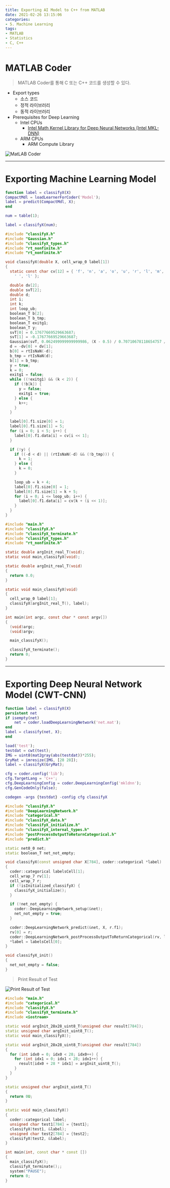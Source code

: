 ```yaml
---
title: Exporting AI Model to C++ from MATLAB
date: 2021-02-26 13:15:06
categories:
- 5. Machine Learning
tags:
- MATLAB
- Statistics
- C, C++
---
```

# MATLAB Coder

> MATLAB Coder를 통해 C 또는 C++ 코드를 생성할 수 있다.

+ Export types
  + 소스 코드
  + 정적 라이브러리
  + 동적 라이브러리
+ Prerequisites for Deep Learning
  + Intel CPUs
    + [Intel Math Kernel Library for Deep Neural Networks (Intel MKL-DNN)](https://www.intel.com/content/www/us/en/developer/topic-technology/open/overview.html)
  + ARM CPUs
    + ARM Compute Library

![MatLAB Coder](/images/matlab-exporting-ai-model-cpp/109254668-d78eec80-7835-11eb-897b-228d0a7b468f.png)

<!-- More -->

***

# Exporting Machine Learning Model

~~~Matlab classifyX.m
function label = classifyX(X)
CompactMdl = loadLearnerForCoder('Model');
label = predict(CompactMdl, X);
end
~~~

~~~Matlab test_classifyX.m
num = table(1);

label = classifyX(num);
~~~

~~~C classifyX.c
#include "classifyX.h"
#include "Gaussian.h"
#include "classifyX_types.h"
#include "rt_nonfinite.h"
#include "rt_nonfinite.h"

void classifyX(double X, cell_wrap_0 label[1])
{
  static const char cv[12] = { 'f', 'n', 'a', 'o', 'u', 'r', 'l', 'm', 't', 'a',
    ' ', 'l' };

  double dv[2];
  double svT[2];
  double d;
  int i;
  int k;
  int loop_ub;
  boolean_T b[2];
  boolean_T b_tmp;
  boolean_T exitg1;
  boolean_T y;
  svT[0] = 0.17677669529663687;
  svT[1] = -0.17677669529663687;
  Gaussian(svT, 0.062499999999999986, (X - 0.5) / 0.70710678118654757 / 4.0, dv);
  d = -dv[0] + dv[1];
  b[0] = rtIsNaN(-d);
  b_tmp = rtIsNaN(d);
  b[1] = b_tmp;
  y = true;
  k = 0;
  exitg1 = false;
  while ((!exitg1) && (k < 2)) {
    if (!b[k]) {
      y = false;
      exitg1 = true;
    } else {
      k++;
    }
  }

  label[0].f1.size[0] = 1;
  label[0].f1.size[1] = 5;
  for (i = 0; i < 5; i++) {
    label[0].f1.data[i] = cv[i << 1];
  }

  if (!y) {
    if ((-d < d) || (rtIsNaN(-d) && (!b_tmp))) {
      k = 1;
    } else {
      k = 0;
    }

    loop_ub = k + 4;
    label[0].f1.size[0] = 1;
    label[0].f1.size[1] = k + 5;
    for (i = 0; i <= loop_ub; i++) {
      label[0].f1.data[i] = cv[k + (i << 1)];
    }
  }
}
~~~

~~~C main.c
#include "main.h"
#include "classifyX.h"
#include "classifyX_terminate.h"
#include "classifyX_types.h"
#include "rt_nonfinite.h"

static double argInit_real_T(void);
static void main_classifyX(void);

static double argInit_real_T(void)
{
  return 0.0;
}

static void main_classifyX(void)
{
  cell_wrap_0 label[1];
  classifyX(argInit_real_T(), label);
}

int main(int argc, const char * const argv[])
{
  (void)argc;
  (void)argv;

  main_classifyX();

  classifyX_terminate();
  return 0;
}
~~~

***

# Exporting Deep Neural Network Model (CWT-CNN)

~~~Matlab classifyX.m
function label = classifyX(X)
persistent net
if isempty(net)
    net = coder.loadDeepLearningNetwork('net.mat');
end
label = classify(net, X);
end
~~~

~~~Matlab test.m
load('test');
testdat = cwt(test);
IMG = uint8(mat2gray(abs(testdat))*255);
GryMat = imresize(IMG, [28 28]);
label = classifyX(GryMat);
~~~

~~~Matlab coder_src.m
cfg = coder.config('lib');
cfg.TargetLang = 'C++';
cfg.DeepLearningConfig = coder.DeepLearningConfig('mkldnn');
cfg.GenCodeOnly(false);

codegen -args {testdat} -config cfg classifyX
~~~

~~~C++ classifyX.cpp
#include "classifyX.h"
#include "DeepLearningNetwork.h"
#include "categorical.h"
#include "classifyX_data.h"
#include "classifyX_initialize.h"
#include "classifyX_internal_types.h"
#include "postProcessOutputToReturnCategorical.h"
#include "predict.h"

static net0_0 net;
static boolean_T net_not_empty;

void classifyX(const unsigned char X[784], coder::categorical *label)
{
  coder::categorical labelsCell[1];
  cell_wrap_7 rv[1];
  cell_wrap_7 r;
  if (!isInitialized_classifyX) {
    classifyX_initialize();
  }

  if (!net_not_empty) {
    coder::DeepLearningNetwork_setup(&net);
    net_not_empty = true;
  }

  coder::DeepLearningNetwork_predict(&net, X, r.f1);
  rv[0] = r;
  coder::DeepLearningNetwork_postProcessOutputToReturnCategorical(rv, labelsCell);
  *label = labelsCell[0];
}

void classifyX_init()
{
  net_not_empty = false;
}
~~~

> Print Result of Test

![Print Result of Test](/images/matlab-exporting-ai-model-cpp/109256818-29397600-783a-11eb-9b9a-6727dce26b38.png)

~~~C++ main.cpp
#include "main.h"
#include "categorical.h"
#include "classifyX.h"
#include "classifyX_terminate.h"
#include <iostream>

static void argInit_28x28_uint8_T(unsigned char result[784]);
static unsigned char argInit_uint8_T();
static void main_classifyX();

static void argInit_28x28_uint8_T(unsigned char result[784])
{
  for (int idx0 = 0; idx0 < 28; idx0++) {
    for (int idx1 = 0; idx1 < 28; idx1++) {
      result[idx0 + 28 * idx1] = argInit_uint8_T();
    }
  }
}

static unsigned char argInit_uint8_T()
{
  return 0U;
}

static void main_classifyX()
{
  coder::categorical label;
  unsigned char test1[784] = {test1};
  classifyX(test1, &label);
  unsigned char test2[784] = {test2};
  classifyX(test2, &label);
}

int main(int, const char * const [])
{
  main_classifyX();
  classifyX_terminate();;
  system("PAUSE");
  return 0;
}
~~~